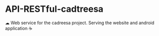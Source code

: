 # API-RESTful-cadtreesa
☁ Web service for the cadreesa project. Serving the website and android application ☕
